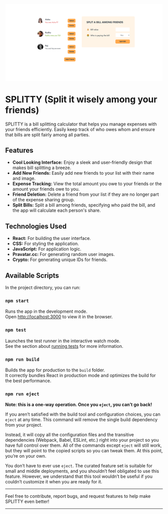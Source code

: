 ![jsr2](https://github.com/raj18verma/Splitty/blob/master/Screenshot%202024-07-14%20163700.png)

# SPLITTY (Split it wisely among your friends)

SPLITTY is a bill splitting calculator that helps you manage expenses with your friends efficiently. Easily keep track of who owes whom and ensure that bills are split fairly among all parties.

## Features

- **Cool Looking Interface:** Enjoy a sleek and user-friendly design that makes bill splitting a breeze.
- **Add New Friends:** Easily add new friends to your list with their name and image.
- **Expense Tracking:** View the total amount you owe to your friends or the amount your friends owe to you.
- **Friend Deletion:** Delete a friend from your list if they are no longer part of the expense sharing group.
- **Split Bills:** Split a bill among friends, specifying who paid the bill, and the app will calculate each person's share.

## Technologies Used

- **React:** For building the user interface.
- **CSS:** For styling the application.
- **JavaScript:** For application logic.
- **Pravatar.cc:** For generating random user images.
- **Crypto:** For generating unique IDs for friends.

## Available Scripts

In the project directory, you can run:

### `npm start`

Runs the app in the development mode.\
Open [http://localhost:3000](http://localhost:3000) to view it in the browser.

### `npm test`

Launches the test runner in the interactive watch mode.\
See the section about [running tests](https://facebook.github.io/create-react-app/docs/running-tests) for more information.

### `npm run build`

Builds the app for production to the `build` folder.\
It correctly bundles React in production mode and optimizes the build for the best performance.

### `npm run eject`

**Note: this is a one-way operation. Once you `eject`, you can’t go back!**

If you aren’t satisfied with the build tool and configuration choices, you can `eject` at any time. This command will remove the single build dependency from your project.

Instead, it will copy all the configuration files and the transitive dependencies (Webpack, Babel, ESLint, etc.) right into your project so you have full control over them. All of the commands except `eject` will still work, but they will point to the copied scripts so you can tweak them. At this point, you’re on your own.

You don’t have to ever use `eject`. The curated feature set is suitable for small and middle deployments, and you shouldn’t feel obligated to use this feature. However, we understand that this tool wouldn’t be useful if you couldn’t customize it when you are ready for it.

---

Feel free to contribute, report bugs, and request features to help make SPLITTY even better!

---
